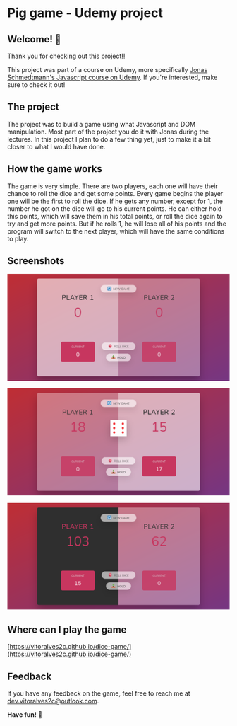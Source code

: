 # Pig game - Udemy project

## Welcome! 👋

Thank you for checking out this project!!

This project was part of a course on Udemy, more specifically [Jonas Schmedtmann's Javascript course on Udemy](https://www.udemy.com/course/the-complete-javascript-course/). If you're interested, make sure to check it out!


## The project

The project was to build a game using what Javascript and DOM manipulation. Most part of the project you do it with Jonas during the lectures. In this project I plan to do a few thing yet, just to make it a bit closer to what I would have done.


## How the game works

The game is very simple. There are two players, each one will have their chance to roll the dice and get some points. Every game begins the player one will be the first to roll the dice. If he gets any number, except for 1, the number he got on the dice will go to his current points. He can either hold this points, which will save them in his total points, or roll the dice again to try and get more points. But if he rolls 1, he will lose all of his points and the program will switch to the next player, which will have the same conditions to play.


## Screenshots

![Beginning](screenshots/screenshot1.png)

![Mid-game](screenshots/screenshot2.png)

![End](screenshots/screenshot3.png)

## Where can I play the game

[https://vitoralves2c.github.io/dice-game/](https://vitoralves2c.github.io/dice-game/)


## Feedback

If you have any feedback on the game, feel free to reach me at dev.vitoralves2c@outlook.com.


**Have fun!** 🚀
